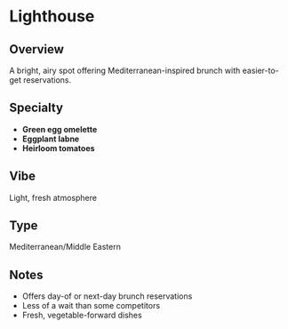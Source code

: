 # Lighthouse

## Overview
A bright, airy spot offering Mediterranean-inspired brunch with easier-to-get reservations.

## Specialty
- **Green egg omelette**
- **Eggplant labne**
- **Heirloom tomatoes**

## Vibe
Light, fresh atmosphere

## Type
Mediterranean/Middle Eastern

## Notes
- Offers day-of or next-day brunch reservations
- Less of a wait than some competitors
- Fresh, vegetable-forward dishes
